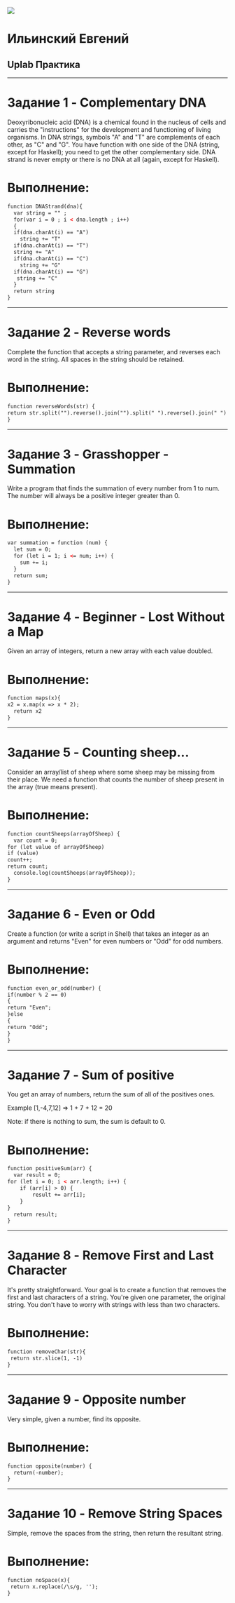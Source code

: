 ![](codewars.png)

# Ильинский Евгений
## Uplab Практика
____
# Задание 1 - Complementary DNA
Deoxyribonucleic acid (DNA) is a chemical found in the nucleus of cells and carries the "instructions" for the development and functioning of living organisms.
In DNA strings, symbols "A" and "T" are complements of each other, as "C" and "G". You have function with one side of the DNA (string, except for Haskell); you need to get the other complementary side. DNA strand is never empty or there is no DNA at all (again, except for Haskell).
# Выполнение:
```html
function DNAStrand(dna){
  var string = "" ;
  for(var i = 0 ; i < dna.length ; i++)
  {
  if(dna.charAt(i) == "A")
    string += "T"
  if(dna.charAt(i) == "T")
  string += "A"
  if(dna.charAt(i) == "C")
    string += "G"
  if(dna.charAt(i) == "G")
   string += "C"
  }
  return string 
}
```
____
# Задание 2 - Reverse words
Complete the function that accepts a string parameter, and reverses each word in the string. All spaces in the string should be retained.
# Выполнение:
```html
function reverseWords(str) {
return str.split("").reverse().join("").split(" ").reverse().join(" ")
}
```
____
# Задание 3 - Grasshopper - Summation
Write a program that finds the summation of every number from 1 to num. The number will always be a positive integer greater than 0.
# Выполнение:
```html
var summation = function (num) {
  let sum = 0;
  for (let i = 1; i <= num; i++) {
    sum += i;
  }
  return sum;
}
```
____
# Задание 4 - Beginner - Lost Without a Map
Given an array of integers, return a new array with each value doubled.
# Выполнение:
```html
function maps(x){
x2 = x.map(x => x * 2);
  return x2
}
```
____
# Задание 5 - Counting sheep...
Consider an array/list of sheep where some sheep may be missing from their place. We need a function that counts the number of sheep present in the array (true means present).
# Выполнение:
```html
function countSheeps(arrayOfSheep) {
  var count = 0;
for (let value of arrayOfSheep)
if (value)
count++;
return count;
  console.log(countSheeps(arrayOfSheep));
}
```
____
# Задание 6 - Even or Odd
Create a function (or write a script in Shell) that takes an integer as an argument and returns "Even" for even numbers or "Odd" for odd numbers.
# Выполнение:
```html
function even_or_odd(number) {
if(number % 2 == 0)
{
return "Even";
}else
{
return "Odd";
}
}
```
____
# Задание 7 - Sum of positive
You get an array of numbers, return the sum of all of the positives ones.

Example [1,-4,7,12] => 1 + 7 + 12 = 20

Note: if there is nothing to sum, the sum is default to 0.
# Выполнение:
```html
function positiveSum(arr) {
  var result = 0;
for (let i = 0; i < arr.length; i++) {
    if (arr[i] > 0) {
        result += arr[i];
    }
}
  return result;
}
```
____
# Задание 8 - Remove First and Last Character
It's pretty straightforward. Your goal is to create a function that removes the first and last characters of a string. You're given one parameter, the original string. You don't have to worry with strings with less than two characters.
# Выполнение:
```html
function removeChar(str){
 return str.slice(1, -1)
}
```
____
# Задание 9 - Opposite number
Very simple, given a number, find its opposite.
# Выполнение:
```html
function opposite(number) {
  return(-number);
}
```
____
# Задание 10 - Remove String Spaces
Simple, remove the spaces from the string, then return the resultant string.
# Выполнение:
```html
function noSpace(x){
 return x.replace(/\s/g, '');
}
```
